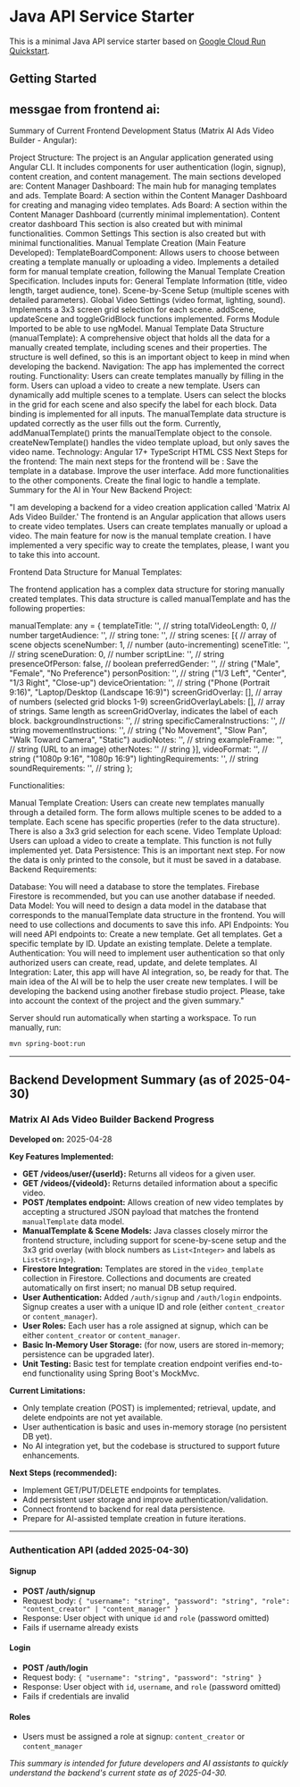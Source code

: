 # Java API Service Starter

This is a minimal Java API service starter based on [Google Cloud Run Quickstart](https://cloud.google.com/run/docs/quickstarts/build-and-deploy/deploy-java-service).

## Getting Started
## messgae from frontend ai:

Summary of Current Frontend Development Status (Matrix AI Ads Video Builder - Angular):

Project Structure:
The project is an Angular application generated using Angular CLI.
It includes components for user authentication (login, signup), content creation, and content management.
The main sections developed are:
Content Manager Dashboard: The main hub for managing templates and ads.
Template Board: A section within the Content Manager Dashboard for creating and managing video templates.
Ads Board: A section within the Content Manager Dashboard (currently minimal implementation).
Content creator dashboard This section is also created but with minimal functionalities.
Common Settings This section is also created but with minimal functionalities.
Manual Template Creation (Main Feature Developed):
TemplateBoardComponent:
Allows users to choose between creating a template manually or uploading a video.
Implements a detailed form for manual template creation, following the Manual Template Creation Specification.
Includes inputs for:
General Template Information (title, video length, target audience, tone).
Scene-by-Scene Setup (multiple scenes with detailed parameters).
Global Video Settings (video format, lighting, sound).
Implements a 3x3 screen grid selection for each scene.
addScene, updateScene and toggleGridBlock functions implemented.
Forms Module Imported to be able to use ngModel.
Manual Template Data Structure (manualTemplate):
A comprehensive object that holds all the data for a manually created template, including scenes and their properties.
The structure is well defined, so this is an important object to keep in mind when developing the backend.
Navigation: The app has implemented the correct routing.
Functionality:
Users can create templates manually by filling in the form.
Users can upload a video to create a new template.
Users can dynamically add multiple scenes to a template.
Users can select the blocks in the grid for each scene and also specify the label for each block.
Data binding is implemented for all inputs.
The manualTemplate data structure is updated correctly as the user fills out the form.
Currently, addManualTemplate() prints the manualTemplate object to the console.
createNewTemplate() handles the video template upload, but only saves the video name.
Technology:
Angular 17+
TypeScript
HTML
CSS
Next Steps for the frontend: The main next steps for the frontend will be :
Save the template in a database.
Improve the user interface.
Add more functionalities to the other components.
Create the final logic to handle a template.
Summary for the AI in Your New Backend Project:

"I am developing a backend for a video creation application called 'Matrix AI Ads Video Builder.' The frontend is an Angular application that allows users to create video templates. Users can create templates manually or upload a video. The main feature for now is the manual template creation. I have implemented a very specific way to create the templates, please, I want you to take this into account.

Frontend Data Structure for Manual Templates:

The frontend application has a complex data structure for storing manually created templates. This data structure is called manualTemplate and has the following properties:

manualTemplate: any = {
    templateTitle: '', // string
    totalVideoLength: 0, // number
    targetAudience: '', // string
    tone: '', // string
    scenes: [{ // array of scene objects
        sceneNumber: 1, // number (auto-incrementing)
        sceneTitle: '', // string
        sceneDuration: 0, // number
        scriptLine: '', // string
        presenceOfPerson: false, // boolean
        preferredGender: '', // string ("Male", "Female", "No Preference")
        personPosition: '', // string ("1/3 Left", "Center", "1/3 Right", "Close-up")
        deviceOrientation: '', // string ("Phone (Portrait 9:16)", "Laptop/Desktop (Landscape 16:9)")
        screenGridOverlay: [], // array of numbers (selected grid blocks 1-9)
        screenGridOverlayLabels: [], // array of strings. Same length as screenGridOverlay, indicates the label of each block.
        backgroundInstructions: '', // string
        specificCameraInstructions: '', // string
        movementInstructions: '', // string ("No Movement", "Slow Pan", "Walk Toward Camera", "Static")
        audioNotes: '', // string
        exampleFrame: '', // string (URL to an image)
        otherNotes: '' // string
    }],
    videoFormat: '', // string ("1080p 9:16", "1080p 16:9")
    lightingRequirements: '', // string
    soundRequirements: '', // string
};


Functionalities:

Manual Template Creation:
Users can create new templates manually through a detailed form.
The form allows multiple scenes to be added to a template.
Each scene has specific properties (refer to the data structure).
There is also a 3x3 grid selection for each scene.
Video Template Upload:
Users can upload a video to create a template. This function is not fully implemented yet.
Data Persistence:
This is an important next step. For now the data is only printed to the console, but it must be saved in a database.
Backend Requirements:

Database:
You will need a database to store the templates.
Firebase Firestore is recommended, but you can use another database if needed.
Data Model:
You will need to design a data model in the database that corresponds to the manualTemplate data structure in the frontend.
You will need to use collections and documents to save this info.
API Endpoints:
You will need API endpoints to:
Create a new template.
Get all templates.
Get a specific template by ID.
Update an existing template.
Delete a template.
Authentication:
You will need to implement user authentication so that only authorized users can create, read, update, and delete templates.
AI Integration:
Later, this app will have AI integration, so, be ready for that.
The main idea of the AI will be to help the user create new templates.
I will be developing the backend using another firebase studio project. Please, take into account the context of the project and the given summary."

Server should run automatically when starting a workspace. To run manually, run:
```sh
mvn spring-boot:run
```

---

## Backend Development Summary (as of 2025-04-30)

### Matrix AI Ads Video Builder Backend Progress

**Developed on:** 2025-04-28

**Key Features Implemented:**

- **GET /videos/user/{userId}:** Returns all videos for a given user.
- **GET /videos/{videoId}:** Returns detailed information about a specific video.
- **POST /templates endpoint:** Allows creation of new video templates by accepting a structured JSON payload that matches the frontend `manualTemplate` data model.
- **ManualTemplate & Scene Models:** Java classes closely mirror the frontend structure, including support for scene-by-scene setup and the 3x3 grid overlay (with block numbers as `List<Integer>` and labels as `List<String>`).
- **Firestore Integration:** Templates are stored in the `video_template` collection in Firestore. Collections and documents are created automatically on first insert; no manual DB setup required.
- **User Authentication:** Added `/auth/signup` and `/auth/login` endpoints. Signup creates a user with a unique ID and role (either `content_creator` or `content_manager`).
- **User Roles:** Each user has a role assigned at signup, which can be either `content_creator` or `content_manager`.
- **Basic In-Memory User Storage:** (for now, users are stored in-memory; persistence can be upgraded later).
- **Unit Testing:** Basic test for template creation endpoint verifies end-to-end functionality using Spring Boot's MockMvc.

**Current Limitations:**
- Only template creation (POST) is implemented; retrieval, update, and delete endpoints are not yet available.
- User authentication is basic and uses in-memory storage (no persistent DB yet).
- No AI integration yet, but the codebase is structured to support future enhancements.

**Next Steps (recommended):**
- Implement GET/PUT/DELETE endpoints for templates.
- Add persistent user storage and improve authentication/validation.
- Connect frontend to backend for real data persistence.
- Prepare for AI-assisted template creation in future iterations.

---

### Authentication API (added 2025-04-30)

#### Signup
- **POST /auth/signup**
- Request body: `{ "username": "string", "password": "string", "role": "content_creator" | "content_manager" }`
- Response: User object with unique `id` and `role` (password omitted)
- Fails if username already exists

#### Login
- **POST /auth/login**
- Request body: `{ "username": "string", "password": "string" }`
- Response: User object with `id`, `username`, and `role` (password omitted)
- Fails if credentials are invalid

#### Roles
- Users must be assigned a role at signup: `content_creator` or `content_manager`

*This summary is intended for future developers and AI assistants to quickly understand the backend's current state as of 2025-04-30.*